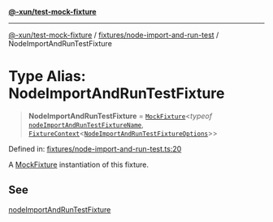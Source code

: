 [**@-xun/test-mock-fixture**](../../../README.md)

***

[@-xun/test-mock-fixture](../../../README.md) / [fixtures/node-import-and-run-test](../README.md) / NodeImportAndRunTestFixture

# Type Alias: NodeImportAndRunTestFixture

> **NodeImportAndRunTestFixture** = [`MockFixture`](../../../types/fixtures/type-aliases/MockFixture.md)\<*typeof* [`nodeImportAndRunTestFixtureName`](../variables/nodeImportAndRunTestFixtureName.md), [`FixtureContext`](../../../types/fixtures/type-aliases/FixtureContext.md)\<[`NodeImportAndRunTestFixtureOptions`](NodeImportAndRunTestFixtureOptions.md)\>\>

Defined in: [fixtures/node-import-and-run-test.ts:20](https://github.com/Xunnamius/test-utils/blob/99c8b308dc0d050ece89ef0ebf19be4e45b535dc/packages/test-mock-fixture/src/fixtures/node-import-and-run-test.ts#L20)

A [MockFixture](../../../types/fixtures/type-aliases/MockFixture.md) instantiation of this fixture.

## See

[nodeImportAndRunTestFixture](../functions/nodeImportAndRunTestFixture.md)
